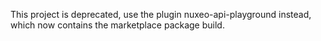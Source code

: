 This project is deprecated, use the plugin nuxeo-api-playground instead, which now contains the marketplace package build.
